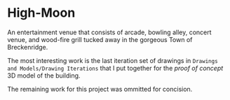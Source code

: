 # High-Moon
An entertainment venue that consists of arcade, bowling alley, concert venue, and wood-fire grill tucked away in the gorgeous Town of Breckenridge.

The most interesting work is the last iteration set of drawings in `Drawings and Models/Drawing Iterations` that I put together for the *proof of concept* 3D model of the building.

The remaining work for this project was ommitted for concision.
